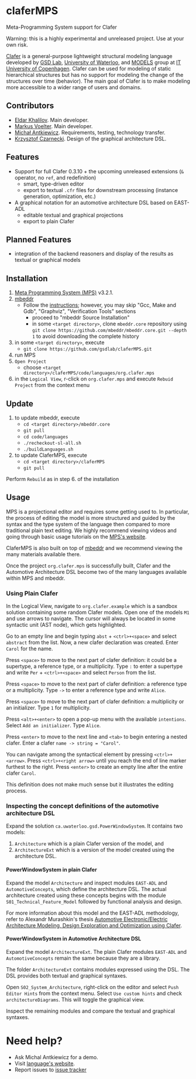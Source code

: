 claferMPS
=========

Meta-Programming System support for Clafer

Warning: this is a highly experimental and unreleased project. Use at your own risk.

[Clafer](http://clafer.org) is a general-purpose lightweight structural modeling language developed by
[GSD Lab](http://gsd.uwaterloo.ca/), [University of Waterloo](http://uwaterloo.ca), and
[MODELS](http://www.itu.dk/research/models/) group at [IT University of Copenhagen](http://www.itu.dk/).
Clafer can be used for modeling of static hierarchical structures but has no support for modeling the change of the structures over time (behavior).
The main goal of Clafer is to make modeling more accessible to a wider range of users and domains.

Contributors
------------

* [Eldar Khalilov](http://gsd.uwaterloo.ca/ekhalilov). Main developer.
* [Markus Voelter](http://voelter.de/). Main developer.
* [Michał Antkiewicz](http://gsd.uwaterloo.ca/mantkiew). Requirements, testing, technology transfer.
* [Krzysztof Czarnecki](http://gsd.uwaterloo.ca/kczarnec). Design of the graphical architecture DSL.

Features
--------

* Support for full Clafer 0.3.10 + the upcoming unreleased extensions (`&` operator, no `ref`, and redefinition)
   * smart, type-driven editor
   * export to textual `.cfr` files for downstream processing (instance generation, optimization, etc.)
* A graphical notation for an automotive architecture DSL based on EAST-ADL
   * editable textual and graphical projections
   * export to plain Clafer

Planned Features
----------------

* integration of the backend reasoners and display of the results as textual or graphical models

Installation
------------

1. [Meta Programming System (MPS)](https://www.jetbrains.com/mps/download/index.html) v3.2.1.
2. [mbeddr](http://mbeddr.com/)
    * Follow the [instructions](http://mbeddr.com/download.html); however, you may skip "Gcc, Make and Gdb", "Graphviz", "Verification Tools" sections
        * proceed to "mbeddr Source Installation"
        * in some `<target directory>`, clone `mbeddr.core` repository using `git clone https://github.com/mbeddr/mbeddr.core.git --depth 1` to avoid downloading the complete history
3. in some `<target directory>`, execute
    * `git clone https://github.com/gsdlab/claferMPS.git`
4. run MPS
5. `Open Project`
    * choose `<target directory>/claferMPS/code/languages/org.clafer.mps`
6. in the `Logical View`, r-click on `org.clafer.mps` and execute `Rebuid Project` from the context menu

Update
------

1. to update mbeddr, execute
    * `cd <target directory>/mbeddr.core`
    * `git pull`
    * `cd code/languages`
    * `./recheckout-sl-all.sh`
    * `./buildLanguages.sh`
2. to update ClaferMPS, execute
    * `cd <target directory>/claferMPS`
    * `git pull`

Perform `Rebuild` as in step 6. of the installation

Usage
-----

MPS is a projectional editor and requires some getting used to.
In particular, the process of editing the model is more structured and guided by the syntax and the type system of the language then compared to more traditional plain text editing.
We highly recommend viewing videos and going through basic usage tutorials on the [MPS's website](https://www.jetbrains.com/mps/).

ClaferMPS is also built on top of [mbeddr](http://mbeddr.com/) and we recommend viewing the many materials available there.

Once the project `org.clafer.mps` is successfully built, Clafer and the Automotive Architecture DSL become two of the many languages available within MPS and mbeddr.

### Using Plain Clafer

In the Logical View, navigate to `org.clafer.example` which is a sandbox solution containing some random Clafer models. Open one of the models `M1` and use arrows to navigate. The cursor will always be located in some syntactic unit (AST node), which gets highlighted.

Go to an empty line and begin typing `abst` + `<ctrl>+<space>` and select `abstract` from the list.
Now, a new clafer declaration was created.
Enter `Carol` for the name.

Press `<space>` to move to the next part of clafer definition: it could be a supertype, a reference type, or a multiplicity.
Type `:` to enter a supertype and write `Per` + `<ctrl>+<space>` and select `Person` from the list.

Press `<space>` to move to the next part of clafer definition: a reference type or a multiplicity.
Type `->` to enter a reference type and write `Alice`.

Press `<space>` to move to the next part of clafer definition: a multiplicity or an initializer.
Type `1` for multiplicity.

Press `<alt>+<enter>` to open a pop-up menu with the available `intentions`. Select `Add an initializer`. Type `Alice`.

Press `<enter>` to move to the next line and `<tab>` to begin entering a nested clafer.
Enter a clafer `name -> string = "Carol"`.

You can navigate among the syntactical element by pressing `<ctrl>+<arrow>`. Press `<ctrl>+<right arrow>` until you reach the end of line marker furthest to the right. Press `<enter>` to create an empty line after the entire clafer `Carol`.

This definition does not make much sense but it illustrates the editing process.

### Inspecting the concept definitions of the automotive architecture DSL

Expand the solution `ca.uwaterloo.gsd.PowerWindowSystem`. It contains two models:

1. `Architecture` which is a plain Clafer version of the model, and
2. `ArchitectureExt` which is a version of the model created using the architecture DSL.

#### PowerWindowSystem in plain Clafer

Expand the model `Architecture` and inspect modules `EAST-ADL` and `AutomotiveConcepts`, which define the architecture DSL. The actual architecture created using these concepts begins with the module `S01_Technical_Feature_Model` followed by functional analysis and design.

For more information about this model and the EAST-ADL methodology, refer to Alexandr Murashkin's thesis [Automotive Electronic/Electric Architecture Modeling, Design Exploration and Optimization using Clafer](https://uwspace.uwaterloo.ca/handle/10012/8780).

#### PowerWindowSystem in Automotive Architecture DSL

Expand the model `ArchitectureExt`. The plain Clafer modules `EAST-ADL` and `AutomotiveConcepts` remain the same because they are a library.

The folder `ArchitectureExt` contains modules expressed using the DSL. The DSL provides both textual and graphical syntaxes.

Open `S02_System_Architecture`, right-click on the editor and select `Push Editor Hints` from the context menu.
Select `Use custom hints` and check `architectureDiagrams`. This will toggle the graphical view.

Inspect the remaining modules and compare the textual and graphical syntaxes.


Need help?
==========

* Ask Michal Antkiewicz for a demo.
* Visit [language's website](http://clafer.org).
* Report issues to [issue tracker](https://github.com/gsdlab/claferMPS/issues)
